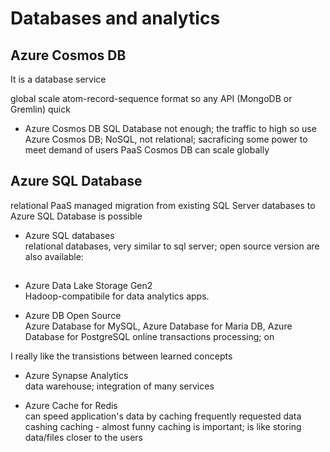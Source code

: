 # Databases and analytics

## Azure Cosmos DB
It is a database service

global
scale
atom-record-sequence format so any API (MongoDB or Gremlin)
quick

- Azure Cosmos DB
SQL Database not enough; the traffic to high so use Azure Cosmos DB; NoSQL, not relational; sacraficing some power to meet demand of users
PaaS
Cosmos DB can scale globally

## Azure SQL Database
relational
PaaS
managed
migration from existing SQL Server databases to Azure SQL Database is possible

- Azure SQL databases  
relational databases, very similar to sql server; open source version are also available:

## 

- Azure Data Lake Storage Gen2  
Hadoop-compatibile for data analytics apps.


- Azure DB Open Source   
Azure Database for MySQL, Azure Database for Maria DB, Azure Database for PostgreSQL online transactions processing; on

I really like the transistions between learned concepts

- Azure Synapse Analytics  
data warehouse; integration of many services


- Azure Cache for Redis  
can speed application's data by 
caching frequently requested data
cashing caching - almost funny
caching is important; is like storing data/files closer to the users
